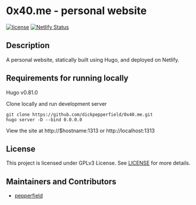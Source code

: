 # 0x40.me - personal website

[![license](https://img.shields.io/badge/LICENSE-GPLv3-green)](https://github.com/dickpepperfield/0x40.me/master/LICENSE)
[![Netlify Status](https://api.netlify.com/api/v1/badges/db703b0a-5f72-408f-a1c5-9f596e04fa7b/deploy-status)](https://app.netlify.com/sites/0x40-me/deploys)

## Description

A personal website, statically built using Hugo, and deployed on Netlify.

## Requirements for running locally

Hugo v0.81.0

Clone locally and run development server
```
git clone https://github.com/dickpepperfield/0x40.me.git
hugo server -D --bind 0.0.0.0
```

View the site at http://$hostname:1313 or http://localhost:1313

## License

This project is licensed under GPLv3 License. See [LICENSE](/LICENSE) for more details.

## Maintainers and Contributors

- [pepperfield](https://github.com/dickpepperfield)
